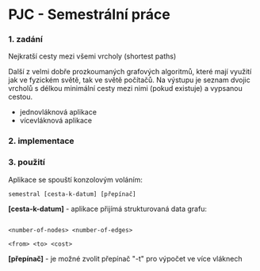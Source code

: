 # PJC - Semestrální práce 

### 1. zadání

Nejkratší cesty mezi všemi vrcholy (shortest paths)

Další z velmi dobře prozkoumaných grafových algoritmů, které mají využití jak ve fyzickém světě, tak ve světě počítačů. Na výstupu je seznam dvojic vrcholů s délkou minimální cesty mezi nimi (pokud existuje) a vypsanou cestou.


- jednovláknová aplikace
- vícevláknová aplikace

### 2. implementace



### 3. použití

Aplikace se spouští konzolovým voláním:

<code>semestral [cesta-k-datum] [přepínač]</code>

<b>[cesta-k-datum]</b> - aplikace přijímá strukturovaná data grafu:

<code>
&lt;number-of-nodes> &lt;number-of-edges> <br>
&lt;from> &lt;to> &lt;cost>
</code>

<b>[přepínač]</b> - je možné zvolit přepínač "-t" pro výpočet ve více vláknech